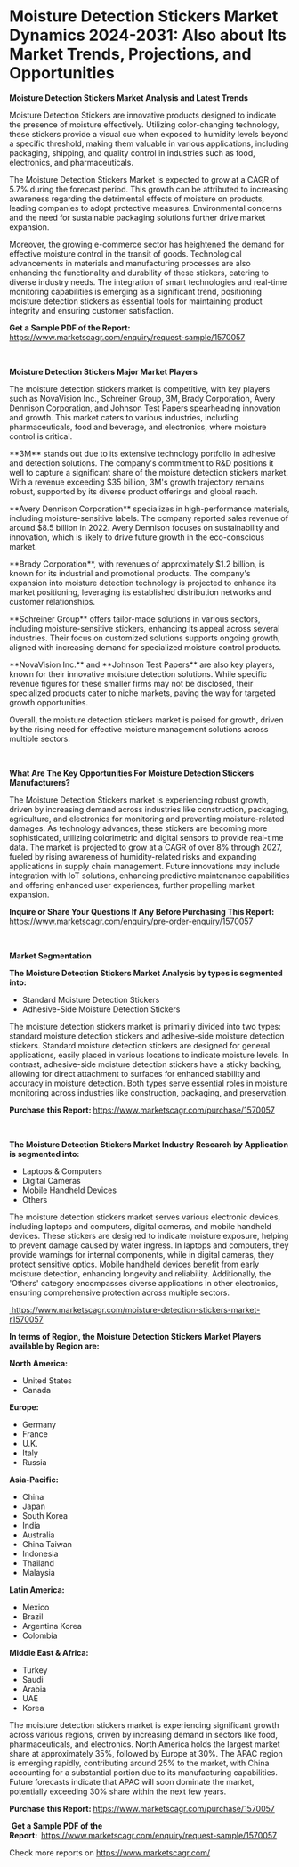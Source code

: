<p><h1>Moisture Detection Stickers Market Dynamics 2024-2031: Also about Its Market Trends, Projections, and Opportunities</h1></p><p><strong>Moisture Detection Stickers Market Analysis and Latest Trends</strong></p>
<p><p>Moisture Detection Stickers are innovative products designed to indicate the presence of moisture effectively. Utilizing color-changing technology, these stickers provide a visual cue when exposed to humidity levels beyond a specific threshold, making them valuable in various applications, including packaging, shipping, and quality control in industries such as food, electronics, and pharmaceuticals. </p><p>The Moisture Detection Stickers Market is expected to grow at a CAGR of 5.7% during the forecast period. This growth can be attributed to increasing awareness regarding the detrimental effects of moisture on products, leading companies to adopt protective measures. Environmental concerns and the need for sustainable packaging solutions further drive market expansion. </p><p>Moreover, the growing e-commerce sector has heightened the demand for effective moisture control in the transit of goods. Technological advancements in materials and manufacturing processes are also enhancing the functionality and durability of these stickers, catering to diverse industry needs. The integration of smart technologies and real-time monitoring capabilities is emerging as a significant trend, positioning moisture detection stickers as essential tools for maintaining product integrity and ensuring customer satisfaction.</p></p>
<p><strong>Get a Sample PDF of the Report:&nbsp;</strong> <a href="https://www.marketscagr.com/enquiry/request-sample/1570057?utm_campaign=1895&utm_medium=2&utm_source=Github&utm_content=ia&utm_term=29122024&utm_id=moisture-detection-stickers">https://www.marketscagr.com/enquiry/request-sample/1570057</a></p>
<p>&nbsp;</p>
<p><strong>Moisture Detection Stickers Major Market Players</strong></p>
<p><p>The moisture detection stickers market is competitive, with key players such as NovaVision Inc., Schreiner Group, 3M, Brady Corporation, Avery Dennison Corporation, and Johnson Test Papers spearheading innovation and growth. This market caters to various industries, including pharmaceuticals, food and beverage, and electronics, where moisture control is critical.</p><p>**3M** stands out due to its extensive technology portfolio in adhesive and detection solutions. The company's commitment to R&D positions it well to capture a significant share of the moisture detection stickers market. With a revenue exceeding $35 billion, 3M's growth trajectory remains robust, supported by its diverse product offerings and global reach.</p><p>**Avery Dennison Corporation** specializes in high-performance materials, including moisture-sensitive labels. The company reported sales revenue of around $8.5 billion in 2022. Avery Dennison focuses on sustainability and innovation, which is likely to drive future growth in the eco-conscious market.</p><p>**Brady Corporation**, with revenues of approximately $1.2 billion, is known for its industrial and promotional products. The company's expansion into moisture detection technology is projected to enhance its market positioning, leveraging its established distribution networks and customer relationships.</p><p>**Schreiner Group** offers tailor-made solutions in various sectors, including moisture-sensitive stickers, enhancing its appeal across several industries. Their focus on customized solutions supports ongoing growth, aligned with increasing demand for specialized moisture control products.</p><p>**NovaVision Inc.** and **Johnson Test Papers** are also key players, known for their innovative moisture detection solutions. While specific revenue figures for these smaller firms may not be disclosed, their specialized products cater to niche markets, paving the way for targeted growth opportunities.</p><p>Overall, the moisture detection stickers market is poised for growth, driven by the rising need for effective moisture management solutions across multiple sectors.</p></p>
<p>&nbsp;</p>
<p><strong>What Are The Key Opportunities For Moisture Detection Stickers Manufacturers?</strong></p>
<p><p>The Moisture Detection Stickers market is experiencing robust growth, driven by increasing demand across industries like construction, packaging, agriculture, and electronics for monitoring and preventing moisture-related damages. As technology advances, these stickers are becoming more sophisticated, utilizing colorimetric and digital sensors to provide real-time data. The market is projected to grow at a CAGR of over 8% through 2027, fueled by rising awareness of humidity-related risks and expanding applications in supply chain management. Future innovations may include integration with IoT solutions, enhancing predictive maintenance capabilities and offering enhanced user experiences, further propelling market expansion.</p></p>
<p><strong>Inquire or Share Your Questions If Any Before Purchasing This Report:</strong> <a href="https://www.marketscagr.com/enquiry/pre-order-enquiry/1570057?utm_campaign=1895&utm_medium=2&utm_source=Github&utm_content=ia&utm_term=29122024&utm_id=moisture-detection-stickers">https://www.marketscagr.com/enquiry/pre-order-enquiry/1570057</a></p>
<p>&nbsp;</p>
<p><strong>Market Segmentation</strong></p>
<p><strong>The Moisture Detection Stickers Market Analysis by types is segmented into:</strong></p>
<p><ul><li>Standard Moisture Detection Stickers</li><li>Adhesive-Side Moisture Detection Stickers</li></ul></p>
<p><p>The moisture detection stickers market is primarily divided into two types: standard moisture detection stickers and adhesive-side moisture detection stickers. Standard moisture detection stickers are designed for general applications, easily placed in various locations to indicate moisture levels. In contrast, adhesive-side moisture detection stickers have a sticky backing, allowing for direct attachment to surfaces for enhanced stability and accuracy in moisture detection. Both types serve essential roles in moisture monitoring across industries like construction, packaging, and preservation.</p></p>
<p><strong>Purchase this Report:&nbsp;</strong><a href="https://www.marketscagr.com/purchase/1570057?utm_campaign=1895&utm_medium=2&utm_source=Github&utm_content=ia&utm_term=29122024&utm_id=moisture-detection-stickers">https://www.marketscagr.com/purchase/1570057</a></p>
<p>&nbsp;</p>
<p><strong>The Moisture Detection Stickers Market Industry Research by Application is segmented into:</strong></p>
<p><ul><li>Laptops & Computers</li><li>Digital Cameras</li><li>Mobile Handheld Devices</li><li>Others</li></ul></p>
<p><p>The moisture detection stickers market serves various electronic devices, including laptops and computers, digital cameras, and mobile handheld devices. These stickers are designed to indicate moisture exposure, helping to prevent damage caused by water ingress. In laptops and computers, they provide warnings for internal components, while in digital cameras, they protect sensitive optics. Mobile handheld devices benefit from early moisture detection, enhancing longevity and reliability. Additionally, the 'Others' category encompasses diverse applications in other electronics, ensuring comprehensive protection across multiple sectors.</p></p>
<p><a href="https://www.marketscagr.com/moisture-detection-stickers-market-r1570057?utm_campaign=1895&utm_medium=2&utm_source=Github&utm_content=ia&utm_term=29122024&utm_id=moisture-detection-stickers">&nbsp;https://www.marketscagr.com/moisture-detection-stickers-market-r1570057</a></p>
<p><strong>In terms of Region, the Moisture Detection Stickers Market Players available by Region are:</strong></p>
<p>
    <p> <strong> North America: </strong>
        <ul>
            <li>United States</li>
            <li>Canada</li>
        </ul>
        </p> 
    <p> <strong> Europe: </strong>
        <ul>
            <li>Germany</li>
            <li>France</li>
            <li>U.K.</li>
            <li>Italy</li>
            <li>Russia</li>
        </ul>
        </p> 
    <p> <strong> Asia-Pacific: </strong>
        <ul>
            <li>China</li>
            <li>Japan</li>
            <li>South Korea</li>
            <li>India</li>
            <li>Australia</li>
            <li>China Taiwan</li>
            <li>Indonesia</li>
            <li>Thailand</li>
            <li>Malaysia</li>
        </ul>
        </p> 
    <p> <strong> Latin America: </strong>
        <ul>
            <li>Mexico</li>
            <li>Brazil</li>
            <li>Argentina Korea</li>
            <li>Colombia</li>
        </ul>
        </p> 
    <p> <strong> Middle East & Africa: </strong>
        <ul>
            <li>Turkey</li>
            <li>Saudi</li>
            <li>Arabia</li>
            <li>UAE</li>
            <li>Korea</li>
        </ul>
    </p>
    </p>
<p><p>The moisture detection stickers market is experiencing significant growth across various regions, driven by increasing demand in sectors like food, pharmaceuticals, and electronics. North America holds the largest market share at approximately 35%, followed by Europe at 30%. The APAC region is emerging rapidly, contributing around 25% to the market, with China accounting for a substantial portion due to its manufacturing capabilities. Future forecasts indicate that APAC will soon dominate the market, potentially exceeding 30% share within the next few years.</p></p>
<p><strong>Purchase this Report: </strong><a href="https://www.marketscagr.com/purchase/1570057?utm_campaign=1895&utm_medium=2&utm_source=Github&utm_content=ia&utm_term=29122024&utm_id=moisture-detection-stickers">https://www.marketscagr.com/purchase/1570057</a></p>
<p>&nbsp;<strong>Get a Sample PDF of the Report:&nbsp;&nbsp;</strong><a href="https://www.marketscagr.com/enquiry/request-sample/1570057?utm_campaign=1895&utm_medium=2&utm_source=Github&utm_content=ia&utm_term=29122024&utm_id=moisture-detection-stickers">https://www.marketscagr.com/enquiry/request-sample/1570057</a></p>
<p><strong></strong></p>
<p>Check more reports on <a href="https://www.marketscagr.com/?utm_campaign=1895&utm_medium=2&utm_source=Github&utm_content=ia&utm_term=29122024&utm_id=moisture-detection-stickers">https://www.marketscagr.com/</a></p>